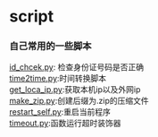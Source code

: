 # script
### 自己常用的一些脚本
<a href="id_chcek.py">id_chcek.py</a>: 检查身份证号码是否正确<br>
<a href="time2time.py">time2time.py</a>:时间转换脚本<br>
<a href="time2time.py">get_loca_ip.py</a>:获取本机ip以及外网ip<br>
<a href="time2time.py">make_zip.py</a>:创建后缀为.zip的压缩文件<br>
<a href="time2time.py">restart_self.py</a>:重启当前程序<br>
<a href="time2time.py">timeout.py</a>:函数运行超时装饰器<br>